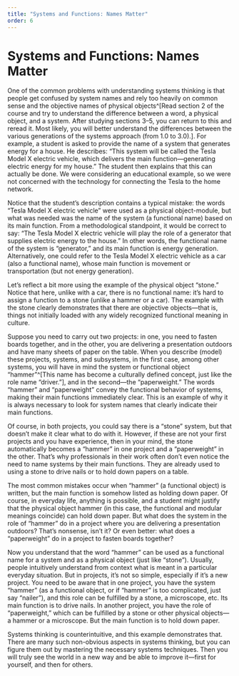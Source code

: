 ```yaml
---
title: "Systems and Functions: Names Matter"
order: 6
---
```


# Systems and Functions: Names Matter

One of the common problems with understanding systems thinking is that people get confused by system names and rely too heavily on common sense and the objective names of physical objects^[Read section 2 of the course and try to understand the difference between a word, a physical object, and a system. After studying sections 3–5, you can return to this and reread it. Most likely, you will better understand the differences between the various generations of the systems approach (from 1.0 to 3.0).]. For example, a student is asked to provide the name of a system that generates energy for a house. He describes: “This system will be called the Tesla Model X electric vehicle, which delivers the main function—generating electric energy for my house.” The student then explains that this can actually be done. We were considering an educational example, so we were not concerned with the technology for connecting the Tesla to the home network.

Notice that the student’s description contains a typical mistake: the words “Tesla Model X electric vehicle” were used as a physical object-module, but what was needed was the name of the system (a functional name) based on its main function. From a methodological standpoint, it would be correct to say: “The Tesla Model X electric vehicle will play the role of a generator that supplies electric energy to the house.” In other words, the functional name of the system is “generator,” and its main function is energy generation. Alternatively, one could refer to the Tesla Model X electric vehicle as a car (also a functional name), whose main function is movement or transportation (but not energy generation).

Let’s reflect a bit more using the example of the physical object “stone.” Notice that here, unlike with a car, there is no functional name: it’s hard to assign a function to a stone (unlike a hammer or a car). The example with the stone clearly demonstrates that there are objective objects—that is, things not initially loaded with any widely recognized functional meaning in culture.

Suppose you need to carry out two projects: in one, you need to fasten boards together, and in the other, you are delivering a presentation outdoors and have many sheets of paper on the table. When you describe (model) these projects, systems, and subsystems, in the first case, among other systems, you will have in mind the system or functional object “hammer”^[This name has become a culturally defined concept, just like the role name “driver.”], and in the second—the “paperweight.” The words “hammer” and “paperweight” convey the functional behavior of systems, making their main functions immediately clear. This is an example of why it is always necessary to look for system names that clearly indicate their main functions.

Of course, in both projects, you could say there is a “stone” system, but that doesn’t make it clear what to do with it. However, if these are not your first projects and you have experience, then in your mind, the stone automatically becomes a “hammer” in one project and a “paperweight” in the other. That’s why professionals in their work often don’t even notice the need to name systems by their main functions. They are already used to using a stone to drive nails or to hold down papers on a table.

The most common mistakes occur when “hammer” (a functional object) is written, but the main function is somehow listed as holding down paper. Of course, in everyday life, anything is possible, and a student might justify that the physical object hammer (in this case, the functional and modular meanings coincide) can hold down paper. But what does the system in the role of “hammer” do in a project where you are delivering a presentation outdoors? That’s nonsense, isn’t it? Or even better: what does a “paperweight” do in a project to fasten boards together?

Now you understand that the word “hammer” can be used as a functional name for a system and as a physical object (just like “stone”). Usually, people intuitively understand from context what is meant in a particular everyday situation. But in projects, it’s not so simple, especially if it’s a new project. You need to be aware that in one project, you have the system “hammer” (as a functional object, or if “hammer” is too complicated, just say “nailer”), and this role can be fulfilled by a stone, a microscope, etc. Its main function is to drive nails. In another project, you have the role of “paperweight,” which can be fulfilled by a stone or other physical objects—a hammer or a microscope. But the main function is to hold down paper.

Systems thinking is counterintuitive, and this example demonstrates that. There are many such non-obvious aspects in systems thinking, but you can figure them out by mastering the necessary systems techniques. Then you will truly see the world in a new way and be able to improve it—first for yourself, and then for others.